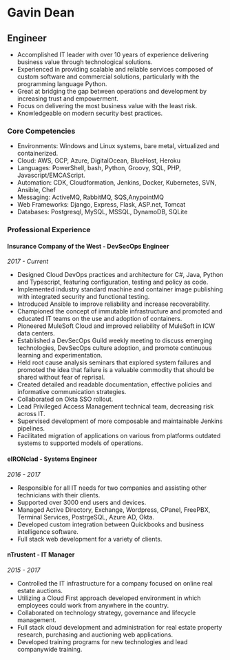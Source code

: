 # Gavin Dean
## Engineer

- Accomplished IT leader with over 10 years of experience delivering business value through technological solutions.
- Experienced in providing scalable and reliable services composed of custom software and commercial solutions, particularly with the programming language Python.
- Great at bridging the gap between operations and development by increasing trust and empowerment.
- Focus on delivering the most business value with the least risk.
- Knowledgeable on modern security best practices.

### Core Competencies
- Environments: Windows and Linux systems, bare metal, virtualized and containerized. 
- Cloud: AWS, GCP, Azure, DigitalOcean, BlueHost, Heroku
- Languages: PowerShell, bash, Python, Groovy, SQL, PHP, Javascript/EMCAScript.
- Automation: CDK, Cloudformation, Jenkins, Docker, Kubernetes, SVN, Ansible, Chef 
- Messaging: ActiveMQ, RabbitMQ, SQS,AnypointMQ
- Web Frameworks: Django, Express, Flask, ASP.net, Tomcat
- Databases: Postgresql, MySQL, MSSQL, DynamoDB, SQLite

### Professional Experience
#### Insurance Company of the West - DevSecOps Engineer
*2017 - Current*
- Designed Cloud DevOps practices and architecture for C#, Java, Python and Typescript, featuring configuration, testing and policy as code.
- Implemented industry standard machine and container image publishing with integrated security and functional testing.
- Introduced Ansible to improve reliability and increase recoverability.
- Championed the concept of immutable infrastructure and promoted and educated IT teams on the use and adoption of containers.
- Pioneered MuleSoft Cloud and improved reliability of MuleSoft in ICW data centers.
- Established a DevSecOps Guild weekly meeting to discuss emerging technologies, DevSecOps culture adoption, and promote continuous learning and experimentation.
- Held root cause analysis seminars that explored system failures and promoted the idea that failure is a valuable commodity that should be shared without fear of reprisal.
- Created detailed and readable documentation, effective policies and informative communication strategies.
- Collaborated on Okta SSO rollout.
- Lead Privileged Access Management technical team, decreasing risk across IT.
- Supervised development of more composable and maintainable Jenkins pipelines.
- Facilitated migration of applications on various from platforms outdated systems to supported models of operations.

#### eIRONclad - Systems Engineer
*2016 - 2017*
- Responsible for all IT needs for two companies and assisting other technicians with their clients.
- Supported over 3000 end users and devices.
- Managed Active Directory, Exchange, Wordpress, CPanel, FreePBX, Terminal Services, PostrgeSQL, Azure AD, Okta.
- Developed custom integration between Quickbooks and business intelligence software.
- Full stack web development for a variety of clients.

#### nTrustent - IT Manager
*2015 - 2017*
- Controlled the IT infrastructure for a company focused on online real estate auctions.
- Utilizing a Cloud First approach developed environment in which employees could work from anywhere in the country.
- Collaborated on technology strategy, governance and lifecycle management.
- Full stack cloud development and administration for real estate property research, purchasing and auctioning web applications.
- Developed training programs for new technologies and lead companywide training.
